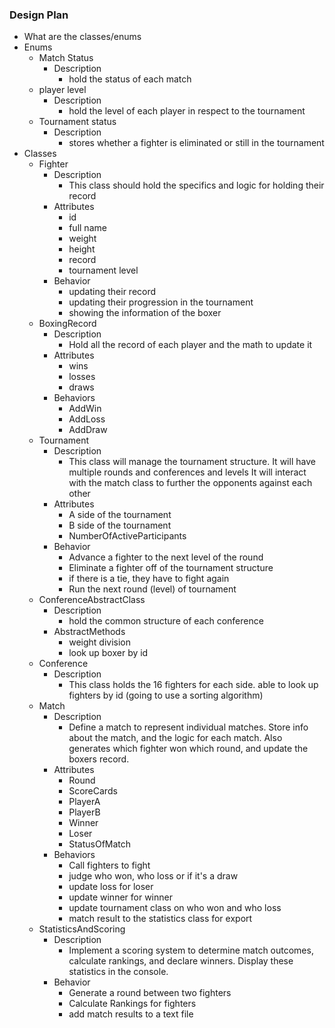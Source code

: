 ### Design Plan
- What are the classes/enums
- Enums
    - Match Status
        - Description
            - hold the status of each match
    - player level
        - Description
            - hold the level of each player in respect to the tournament
    - Tournament status
       - Description
           - stores whether a fighter is eliminated or still in the tournament
- Classes
    - Fighter
        - Description
            - This class should hold the specifics and logic for holding their record
        - Attributes
            - id
            - full name
            - weight
            - height
            - record
            - tournament level
        - Behavior
            - updating their record
            - updating their progression in the tournament
            - showing the information of the boxer
    - BoxingRecord
        - Description
            - Hold all the record of each player and the math to update it
        - Attributes
            - wins
            - losses
            - draws
        - Behaviors
            - AddWin
            - AddLoss
            - AddDraw
    - Tournament
        - Description
            - This class will manage the tournament structure.
              It will have multiple rounds and conferences and levels
              It will interact with the match class to further the opponents
              against each other
        - Attributes
            - A side of the tournament
            - B side of the tournament
            - NumberOfActiveParticipants
        - Behavior
            - Advance a fighter to the next level of the round
            - Eliminate a fighter off of the tournament structure
            - if there is a tie, they have to fight again
            - Run the next round (level) of tournament
    - ConferenceAbstractClass
        - Description
            - hold the common structure of each conference
        - AbstractMethods
            - weight division
            - look up boxer by id
    - Conference
        - Description
            - This class holds the 16 fighters for each side.
              able to look up fighters by id (going to use a sorting algorithm)
    - Match
        - Description
            - Define a match to represent individual matches.
              Store info about the match, and the logic for each match.
              Also generates which fighter won which round, and update the boxers
              record.
        - Attributes
            - Round
            - ScoreCards
            - PlayerA
            - PlayerB
            - Winner
            - Loser
            - StatusOfMatch
        - Behaviors
            - Call fighters to fight
            - judge who won, who loss or if it's a draw
            - update loss for loser
            - update winner for winner
            - update tournament class on who won and who loss
            - match result to the statistics class for export
    - StatisticsAndScoring
        - Description
            - Implement a scoring system to determine match outcomes,
              calculate rankings, and declare winners. Display these statistics
              in the console.
        - Behavior
            - Generate a round between two fighters
            - Calculate Rankings for fighters
            - add match results to a text file
    